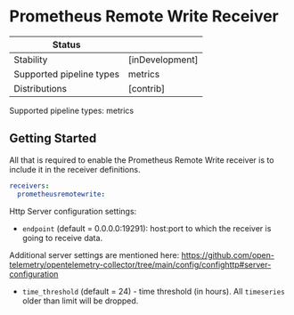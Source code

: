 # Prometheus Remote Write Receiver

| Status                   |                 |
|--------------------------|-----------------|
| Stability                | [inDevelopment] |
| Supported pipeline types | metrics         |
| Distributions            | [contrib]       |

Supported pipeline types: metrics

## Getting Started

All that is required to enable the Prometheus Remote Write receiver is to include it in the
receiver definitions.

```yaml
receivers:
  prometheusremotewrite:
```

Http Server configuration settings:

- `endpoint` (default = 0.0.0.0:19291): host:port to which the receiver is going
  to receive data.

Additional server settings are mentioned here:
<https://github.com/open-telemetry/opentelemetry-collector/tree/main/config/confighttp#server-configuration>

- `time_threshold` (default = 24) - time threshold (in hours). All `timeseries` older than limit will be dropped.
